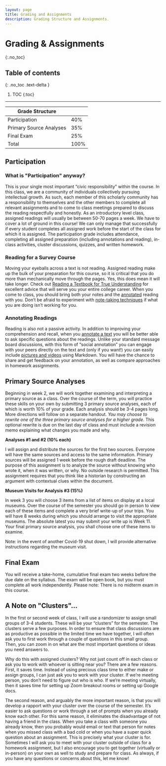 ```yaml
---
layout: page
title: Grading and Assignments
description: Grading Structure and Assignments.
---
```


# Grading & Assignments
{:.no_toc}

## Table of contents
{: .no_toc .text-delta }

1. TOC
{:toc}

---

| Grade Structure  |   |
|---|---|
| Participation  | 40%  |
| Primary Source Analyses | 35%  |
| Final Exam  | 25%  |
| Total  |  100% |

## Participation
### What is "Participation" anyway?
This is your single most important “civic responsibility” within the course. In this class, we are a community of individuals collectively pursuing intellectual growth. As such, each member of this scholarly community has a responsibility to themselves and the other members to complete all relevant assignments and to come to class meetings prepared to discuss the reading respectfully and honestly. As an introductory level class, assigned readings will usually be between 50-70 pages a week. We have to cover a lot of ground in this course! We can only manage that successfully if every student completes all assigned work before the start of the class for which it is assigned. The participation grade includes attendance, completing all assigned preparation (including annotations and reading), in-class activities, cluster discussions, quizzes, and written homework. 

### Reading for a Survey Course  

Moving your eyeballs across a text is not reading. Assigned reading make up the bulk of your preparation for this course, so it is critical that you do more than mechanically move through the pages. Yes, this does mean it will take longer. Check out [Reading a Textbook for True Understanding](https://www.cornellcollege.edu/academic-support-and-advising/academic-support/study-tips/reading-textbooks.shtml) for excellent advice that will serve you your entire college career. When you come to class, you should bring both your notes and the [annotated](https://learningcenter.unc.edu/tips-and-tools/annotating-texts/) reading with you. Don’t be afraid to experiment with [note-taking techniques](https://learningcenter.unc.edu/tips-and-tools/taking-notes-while-reading/) if what you are doing isn’t working for you. 

### Annotating Readings 
Reading is also not a passive activity. In addition to improving your comprehension and recall, when you [annotate a text](https://learningcenter.unc.edu/tips-and-tools/annotating-texts/) you will be better able to ask specific questions about the readings. Unlike your standard message board discussions, with this form of “social annotation” you can engage with your peers directly on the text and (only if you want!) you can easily include [pictures and videos](https://web.hypothes.is/adding-links-images-and-videos/) using Markdown.  You will have the chance to share and get feedback on your annotation, as well as compare approaches in homework assignments. 

## Primary Source Analyses

Beginning in week 2, we will work together examining and interpreting a primary source as a class. Over the course of the term, you will practice these skills on your own by submitting 3 primary source analyses, each of which is worth 10% of your grade. Each analysis should be 3-4 pages long. More directions will follow on a separate handout. _You may choose to rewrite one of the three primary source analyses for a higher grade_. This optional rewrite is due on the last day of class and must include a revision memo explaining what changes you made and why.

**Analyses #1 and #2 (10% each)**

I will assign and distribute the sources for the first two sources. Everyone will have the same sources and access to the same information. Primary sources will be assigned 1 week before the rough draft deadline. The purpose of this assignment is to analyze the source without knowing who wrote it, when it was written, or why. No outside research is permitted. This assignment requires that you think like a historian by constructing an argument with contextual clues within the document.

**Museum Visits for Analysis #3 (15%)**

In week 3 you will choose 3 items from a list of items on display at a local museums. Over the course of the semester you should go in person to view each of these items and complete a very brief write-up of your trips. You will have 8 weeks during which you should arrange to visit the appropriate museums. The absolute latest you may submit your write up is Week 11. Your final primary source analysis,  you shall choose one of these items to examine. 

Note: in the event of another Covid-19 shut down, I will provide alternative instructions regarding the museum visit.

## Final Exam
You will receive a take-home, cumulative final exam two weeks before the due date on the syllabus.  The exam will be open book, but you must complete all work independently. Please note: There is no midterm exam in this course.


## A Note on "Clusters"…
In the first or second week of class, I will use a randomizer to assign small groups of 3-4 students. These will be your “clusters” for the semester. The clusters serve a few purposes. In order to ensure that class discussions are as productive as possible in the limited time we have together, I will often ask you to first work through a couple of questions in this small group. Then, you can zoom in on what are the most important questions or ideas you need answers to. 

Why do this with assigned clusters? Why not just count off in each class or ask you to work with whoever is sitting near you? There are a few reasons. First, it saves time. Instead of using precious class time to either make or assign groups, I can just ask you to work with your cluster. If we’re meeting person, you don’t need to figure out who is who. If we’re meeting virtually, then it saves time for setting up Zoom breakout rooms or setting up Google docs.

The second reason, and arguably the more important reason, is that you will develop a rapport with your cluster over the course of the semester. It’s easier to ask questions or work through a set of prompts when you already know each other. For this same reason, it eliminates the disadvantage of not having a friend in the class. When you take a class with someone you already know, then you probably would email or text that person for notes when you missed class with a bad cold or when you have a super quick question about an assignment. This is precisely what your cluster is for. Sometimes I will ask you to meet with your cluster outside of class for a homework assignment, but I also encourage you to get together (virtually or in-person) on your own as well to study and prepare for class. As always, if you have any questions or concerns about this, let me know!

